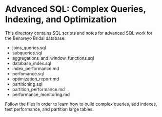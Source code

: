 # Advanced SQL: Complex Queries, Indexing, and Optimization
This directory contains SQL scripts and notes for advanced SQL work for the Benareyo Bridal database:
- joins_queries.sql
- subqueries.sql
- aggregations_and_window_functions.sql
- database_index.sql
- index_performance.md
- perfomance.sql
- optimization_report.md
- partitioning.sql
- partition_performance.md
- performance_monitoring.md

Follow the files in order to learn how to build complex queries, add indexes, test performance, and partition large tables.
